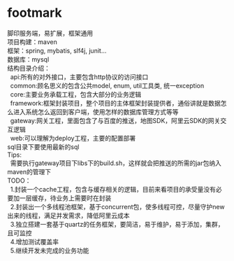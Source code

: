 # footmark
脚印服务端，易扩展，框架通用<br>
项目构建：maven<br>
框架：spring, mybatis, slf4j, junit...<br>
数据库：mysql<br>
结构目录介绍：<br>
	&ensp;api:所有的对外接口，主要包含http协议的访问接口<br>
	&ensp;common:顾名思义的包含公共model, enum, util工具类, 统一exception<br>
	&ensp;core:主要业务承载工程，包含大部分的业务逻辑<br>
	&ensp;framework:框架封装项目，整个项目的主体框架封装提供者，通俗讲就是数据怎么进入系统怎么返回到客户端，使用怎样的数据库管理方式等等<br>
	&ensp;gateway:网关工程，里面包含了与百度的推送，地图SDK，阿里云SDK的网关交互逻辑<br>
	&ensp;web:可以理解为deploy工程，主要的配置部署<br>
sql目录下要使用最新的sql<br>
Tips:<br>
	&ensp;需要执行gateway项目下libs下的build.sh，这样就会把推送的所需的jar包纳入maven的管理下
<br>
TODO：<br>
	&ensp;1.封装一个cache工程，包含与缓存相关的逻辑，目前来看项目的承受量没有必要加一层缓存，待业务上需要时在封装<br>
	&ensp;2.封装出一个多线程池框架，基于concurrent包，使多线程可控，尽量守护new出来的线程，满足并发需求，降低阿里云成本<br>
	&ensp;3.独立搭建一套基于quartz的任务框架，要简洁，易于维护，易于添加，集群，且可监控<br>
	&ensp;4.增加测试覆盖率<br>
	&ensp;5.继续开发未完成的业务功能<br>
